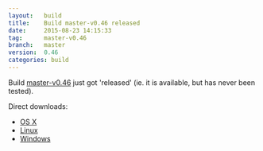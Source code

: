```yaml
---
layout:   build
title:    Build master-v0.46 released
date:     2015-08-23 14:15:33
tag:      master-v0.46
branch:   master
version:  0.46
categories: build
---
```

Build [master-v0.46][github-release] just got 'released' (ie. it is available, but has never been tested).

Direct downloads:

  - [OS X][osx-download]
  - [Linux][linux-download]
  - [Windows][windows-download]

[osx-download]: https://github.com/cor/LD33/releases/download/master-v0.46/osx_master-v0.46.zip
[linux-download]: https://github.com/cor/LD33/releases/download/master-v0.46/linux_master-v0.46.zip
[windows-download]: https://github.com/cor/LD33/releases/download/master-v0.46/windows_master-v0.46.zip
[github-release]: https://github.com/cor/LD33/releases/tag/master-v0.46
